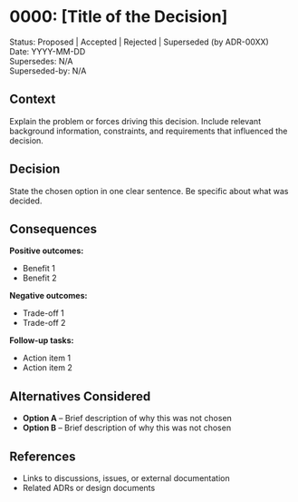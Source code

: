 # 0000: [Title of the Decision]

Status: Proposed | Accepted | Rejected | Superseded (by ADR-00XX)  
Date: YYYY-MM-DD  
Supersedes: N/A  
Superseded-by: N/A

## Context

Explain the problem or forces driving this decision. Include relevant background information, constraints, and requirements that influenced
the decision.

## Decision

State the chosen option in one clear sentence. Be specific about what was decided.

## Consequences

**Positive outcomes:**

- Benefit 1
- Benefit 2

**Negative outcomes:**

- Trade-off 1
- Trade-off 2

**Follow-up tasks:**

- Action item 1
- Action item 2

## Alternatives Considered

- **Option A** – Brief description of why this was not chosen
- **Option B** – Brief description of why this was not chosen

## References

- Links to discussions, issues, or external documentation
- Related ADRs or design documents
